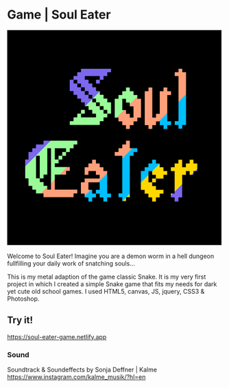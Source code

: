 # Game | Soul Eater

![soulEater](/images/soulEaterGame.png)

Welcome to Soul Eater!
Imagine you are a demon worm in a hell dungeon fullfilling your daily work of snatching souls...

This is my metal adaption of the game classic Snake. It is my very first project in which I created a simple Snake game that fits my needs for dark yet cute old school games.
I used HTML5, canvas, JS, jquery, CSS3 & Photoshop.

## Try it!

https://soul-eater-game.netlify.app

### Sound

Soundtrack & Soundeffects by Sonja Deffner | Kalme
https://www.instagram.com/kalme_musik/?hl=en
